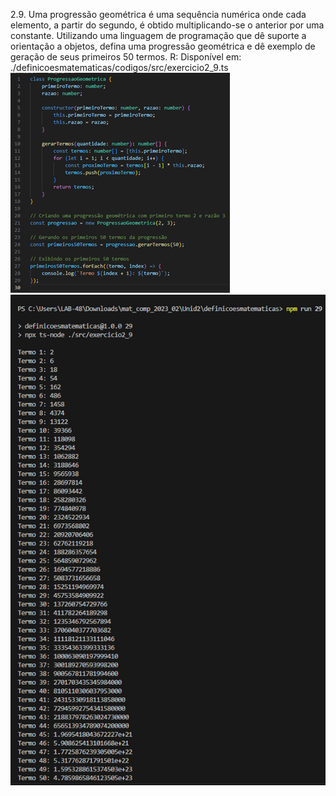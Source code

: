 2.9. Uma progressão geométrica é uma sequência numérica onde cada elemento, a partir do segundo, é obtido multiplicando-se o anterior por uma constante. Utilizando uma linguagem de programação que dê suporte a orientação a objetos, defina uma progressão geométrica e dê exemplo de geração de seus primeiros 50 termos.
R:
Disponível em:
./definicoesmatematicas/codigos/src/exercicio2_9.ts
<img src=./imgs/progressao.png>
<img src=./imgs/retprogressao.png>

